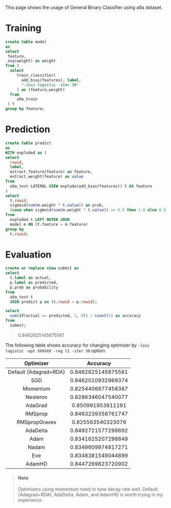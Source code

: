 <!--
  Licensed to the Apache Software Foundation (ASF) under one
  or more contributor license agreements.  See the NOTICE file
  distributed with this work for additional information
  regarding copyright ownership.  The ASF licenses this file
  to you under the Apache License, Version 2.0 (the
  "License"); you may not use this file except in compliance
  with the License.  You may obtain a copy of the License at

    http://www.apache.org/licenses/LICENSE-2.0

  Unless required by applicable law or agreed to in writing,
  software distributed under the License is distributed on an
  "AS IS" BASIS, WITHOUT WARRANTIES OR CONDITIONS OF ANY
  KIND, either express or implied.  See the License for the
  specific language governing permissions and limitations
  under the License.
-->

This page shows the usage of General Binary Classifier using a9a dataset.

<!-- toc -->

# Training

```sql
create table model
as
select 
 feature,
 avg(weight) as weight
from (
  select 
     train_classifier(
       add_bias(features), label, 
       "-loss logistic -iter 30"
     ) as (feature,weight)
  from 
     a9a_train
 ) t 
group by feature;
```

# Prediction

```sql
create table predict 
as
WITH exploded as (
select 
  rowid,
  label,
  extract_feature(feature) as feature,
  extract_weight(feature) as value
from 
  a9a_test LATERAL VIEW explode(add_bias(features)) t AS feature
)
select
  t.rowid, 
  sigmoid(sum(m.weight * t.value)) as prob,
  (case when sigmoid(sum(m.weight * t.value)) >= 0.5 then 1.0 else 0.0 end) as label
from 
  exploded t LEFT OUTER JOIN
  model m ON (t.feature = m.feature)
group by
  t.rowid;
```

# Evaluation

```sql
create or replace view submit as
select 
  t.label as actual, 
  p.label as predicted, 
  p.prob as probability
from 
  a9a_test t 
  JOIN predict p on (t.rowid = p.rowid);

select 
  sum(if(actual == predicted, 1, 0)) / count(1) as accuracy
from
  submit;
```

> 0.8462625145875561

The following table shows accuracy for changing optimizer by `-loss logistic -opt XXXXXX -reg l1 -iter 30` option:

| Optimizer | Accuracy |
|:--:|:--:|
| Default (Adagrad+RDA) | 0.8462625145875561 |
| SGD | 0.8462010932989374 |
| Momentum | 0.8254406977458387 |
| Nesterov | 0.8286346047540077 |
| AdaGrad | 0.850991953811191 |
| RMSprop | 0.8463239358761747 |
| RMSpropGraves | 0.825563540323076 |
| AdaDelta | 0.8492721577298692 |
| Adam | 0.8341625207296849 |
| Nadam | 0.8349609974817271 |
| Eve | 0.8348381549044899 |
| AdamHD | 0.8447269823720902 |

> #### Note
> Optimizers using momentum need to tune decay rate well.
> Default (Adagrad+RDA), AdaDelta, Adam, and AdamHD is worth trying in my experience.

